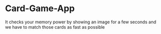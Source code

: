 # Card-Game-App
It checks your memory power by showing an image for a few seconds and we have to match those cards as fast as possible
